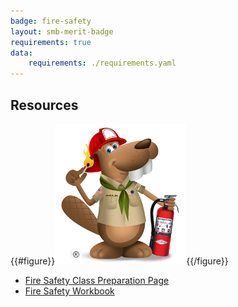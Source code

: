 ```yaml
---
badge: fire-safety
layout: smb-merit-badge
requirements: true
data:
    requirements: ./requirements.yaml
---
```


## Resources

{{#figure}}<img src="fire-safety-bucky.jpg" class="W(100%)" />{{/figure}}
* [Fire Safety Class Preparation Page](fire-safety-cpp.pdf)
* [Fire Safety Workbook](fire-safety-workbook.pdf)
